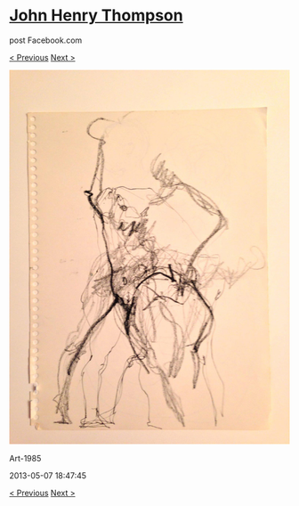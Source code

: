 # [John Henry Thompson](../README.md)
post Facebook.com

[< Previous](2013-05-07-5.md) [Next >](2013-05-07-7.md)

[![](../media/2013-05-07/Art-1990.jpg)](../README.md)

Art-1985

2013-05-07 18:47:45

[< Previous](2013-05-07-5.md) [Next >](2013-05-07-7.md)